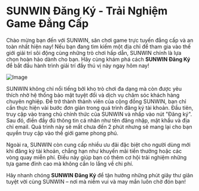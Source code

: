# SUNWIN Đăng Ký - Trải Nghiệm Game Đẳng Cấp

Chào mừng bạn đến với SUNWIN, sân chơi game trực tuyến đẳng cấp và an toàn nhất hiện nay! Nếu bạn đang tìm kiếm một địa chỉ để tham gia vào thế giới giải trí sôi động cùng những trò chơi hấp dẫn, SUNWIN chính là lựa chọn hoàn hảo dành cho bạn. Hãy cùng khám phá cách **SUNWIN Đăng Ký** để bắt đầu hành trình giải trí đầy thú vị này ngay hôm nay!

![Image](https://github.com/user-attachments/assets/bd51ea9f-0666-407b-a7a7-98ead6de688c)

SUNWIN không chỉ nổi tiếng bởi kho trò chơi đa dạng mà còn được yêu thích nhờ hệ thống bảo mật tuyệt đối và dịch vụ chăm sóc khách hàng chuyên nghiệp. Để trở thành thành viên của cộng đồng SUNWIN, bạn chỉ cần thực hiện vài bước đơn giản trong quá trình đăng ký tài khoản. Đầu tiên, truy cập vào trang chủ chính thức của SUNWIN và nhấp vào nút "Đăng ký". Sau đó, điền đầy đủ thông tin cá nhân như tên đăng nhập, mật khẩu và địa chỉ email. Quá trình này sẽ mất chưa đến 2 phút nhưng sẽ mang lại cho bạn quyền truy cập vào thế giới game phong phú.

Ngoài ra, SUNWIN còn cung cấp nhiều ưu đãi đặc biệt cho người dùng mới khi đăng ký tài khoản, chẳng hạn như khuyến mãi tiền thưởng hoặc các vòng quay miễn phí. Điều này giúp bạn có thêm cơ hội trải nghiệm những tựa game đỉnh cao mà không cần lo lắng về chi phí.

Hãy nhanh chóng **SUNWIN Đăng Ký** để tận hưởng những phút giây thư giãn tuyệt vời cùng SUNWIN – nơi mà niềm vui và may mắn luôn chờ đón bạn!